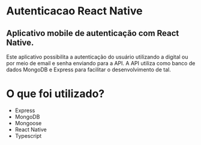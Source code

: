 <h1> Autenticacao React Native </h1>
<h2> Aplicativo mobile de autenticação com React Native. </h2> 
<p> 
Este aplicativo possibilita a autenticação do usuário utilizando a digital ou por meio de email e senha enviando para a API. 
A API utiliza como banco de dados MongoDB e Express para facilitar o desenvolvimento de tal.
</p>

<h1> O que foi utilizado? </h1>
<ul>
  <li> Express </li>
  <li> MongoDB </li>
  <li> Mongoose </li>
  <li> React Native </li>
  <li> Typescript </li>
</ul> 
